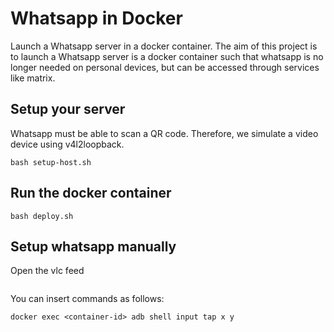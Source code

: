 # Whatsapp in Docker
Launch a Whatsapp server in a docker container. The aim of this project is to launch a Whatsapp server is a docker container such that whatsapp is no longer needed on personal devices, but can be accessed through services like matrix.

## Setup your server
Whatsapp must be able to scan a QR code. Therefore, we simulate a video device using v4l2loopback.
```
bash setup-host.sh
```

## Run the docker container
```
bash deploy.sh
```

## Setup whatsapp manually
Open the vlc feed
```

```

You can insert commands as follows:
```
docker exec <container-id> adb shell input tap x y
```